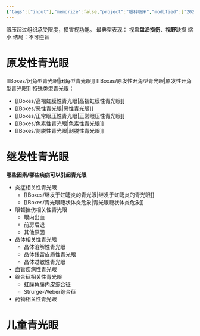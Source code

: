 ```yaml
---
{"tags":["input"],"memorize":false,"project":"眼科临床","modified":["2025-06-30","2025-06-29","2025-06-28","2025-06-27","2025-06-15","2025-05-30"],"dg-publish":true,"permalink":"/boxes//","dgPassFrontmatter":true}
---
```


眼压超过组织承受限度，损害视功能。
最典型表现：
	视盘**盘沿损伤**、**视野**缺损 缩小
结局：不可逆盲




# 原发性青光眼
[[Boxes/闭角型青光眼\|闭角型青光眼]]
[[Boxes/原发性开角型青光眼\|原发性开角型青光眼]]
特殊类型青光眼：
* [[Boxes/高褶虹膜性青光眼\|高褶虹膜性青光眼]]
* [[Boxes/恶性青光眼\|恶性青光眼]]
* [[Boxes/正常眼压性青光眼\|正常眼压性青光眼]]
* [[Boxes/色素性青光眼\|色素性青光眼]]
* [[Boxes/剥脱性青光眼\|剥脱性青光眼]]
# 继发性青光眼
**哪些因素/哪些疾病可以引起青光眼**
* 炎症相关性青光眼
	* [[Boxes/继发于虹睫炎的青光眼\|继发于虹睫炎的青光眼]]
	* [[Boxes/青光眼睫状体炎危象\|青光眼睫状体炎危象]]
* 眼顿挫伤相关性青光眼
	* 眼内出血
	* 前房后退
	* 其他原因
* 晶体相关性青光眼
	* 晶体溶解性青光眼
	* 晶体残留皮质性青光眼
	* 晶体过敏性青光眼
* 血管疾病性青光眼
* 综合征相关性青光眼
	* 虹膜角膜内皮综合征
	* Strurge-Weber综合征
* 药物相关性青光眼

# 儿童青光眼